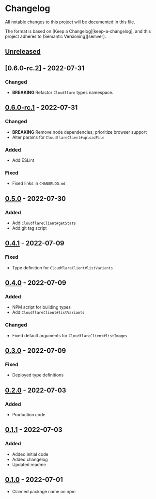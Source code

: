 # Changelog

All notable changes to this project will be documented in this file.

The format is based on [Keep a Changelog][keep-a-changelog], and this project adheres to [Semantic Versioning][semver].


## [Unreleased]


## [0.6.0-rc.2] - 2022-07-31
### Changed
- **BREAKING** Refactor `Cloudflare` types namespace.


## [0.6.0-rc.1] - 2022-07-31
### Changed
- **BREAKING** Remove node dependencies; prioritize browser support
- Alter params for `CloudflareClient#uploadFile`
### Added
- Add ESLint
### Fixed
- Fixed links in `CHANGELOG.md`


## [0.5.0] - 2022-07-30
### Added
- Add `CloudflareClient#getStats`
- Add git tag script


## [0.4.1] - 2022-07-09
### Fixed
- Type definition for `CloudflareClient#listVariants`


## [0.4.0] - 2022-07-09
### Added
- NPM script for building types
- Add `CloudflareClient#listVariants`
### Changed
- Fixed default arguments for `CloudflareClient#listImages`


## [0.3.0] - 2022-07-09
### Fixed
- Deployed type definitions


## [0.2.0] - 2022-07-03
### Added
- Production code


## [0.1.1] - 2022-07-03
### Added
- Added initial code
- Added changelog
- Updated readme


## [0.1.0] - 2022-07-01
- Claimed package name on npm


[Unreleased]: https://github.com/olivierlacan/keep-a-changelog/compare/v0.6.0...HEAD
[0.6.0-rc.1]: https://github.com/tcd/cloudflare-images/compare/v0.5.0...v0.6.0-rc.1
[0.5.0]: https://github.com/tcd/cloudflare-images/compare/v0.4.1...v0.5.0
[0.4.1]: https://github.com/tcd/cloudflare-images/compare/v0.4.0...v0.4.1
[0.4.0]: https://github.com/tcd/cloudflare-images/compare/v0.3.0...v0.4.0
[0.3.0]: https://github.com/tcd/cloudflare-images/compare/v0.2.0...v0.3.0
[0.2.0]: https://github.com/tcd/cloudflare-images/compare/v0.1.1...v0.2.0
[0.1.1]: https://github.com/tcd/cloudflare-images/compare/v0.1.0...v0.1.1
[0.1.0]: https://github.com/tcd/cloudflare-images/releases/tag/v0.1.0
